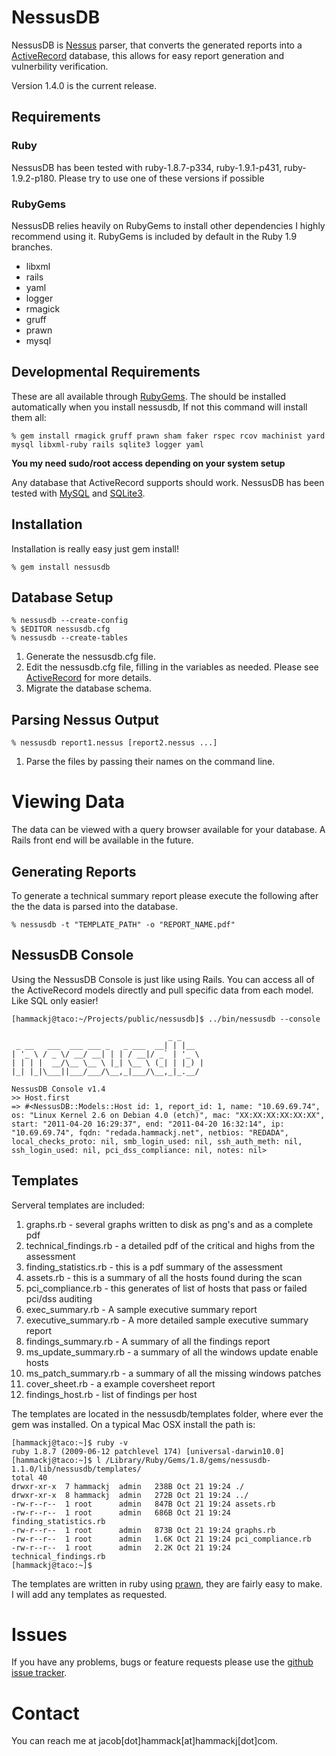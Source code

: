 # NessusDB

NessusDB is [Nessus](http://www.nessus.org) parser, that converts the generated reports into a  [ActiveRecord](http://api.rubyonrails.org/classes/ActiveRecord/Base.html) database, this allows for easy report generation and vulnerbility verification. 

Version 1.4.0 is the current release.

## Requirements

### Ruby
NessusDB has been tested with ruby-1.8.7-p334, ruby-1.9.1-p431, ruby-1.9.2-p180. Please try to use one of these versions if possible

### RubyGems
NessusDB relies heavily on RubyGems to install other dependencies I highly recommend using it. RubyGems is included by default in the Ruby 1.9 branches.


- libxml
- rails
- yaml 
- logger
- rmagick
- gruff
- prawn
- mysql

## Developmental Requirements

These are all available through [RubyGems](http://rubygems.org/). The should be installed automatically when you install nessusdb, If not this command will install them all:

	% gem install rmagick gruff prawn sham faker rspec rcov machinist yard mysql libxml-ruby rails sqlite3 logger yaml
	
**You my need sudo/root access depending on your system setup**

Any database that ActiveRecord supports should work. NessusDB has been tested with [MySQL](http://www.mysql.com/) and [SQLite3](http://sqlite.org/). 

## Installation
Installation is really easy just gem install!

	% gem install nessusdb

## Database Setup

	% nessusdb --create-config
	% $EDITOR nessusdb.cfg
	% nessusdb --create-tables

1. Generate the nessusdb.cfg file.
2. Edit the nessusdb.cfg file, filling in the variables as needed. Please see [ActiveRecord](http://api.rubyonrails.org/classes/ActiveRecord/Base.html) for more details.
3. Migrate the database schema.

## Parsing Nessus Output

	% nessusdb report1.nessus [report2.nessus ...]

1. Parse the files by passing their names on the command line.


# Viewing Data
The data can be viewed with a query browser available for your database. A Rails front end will be available in the future.

## Generating Reports
To generate a technical summary report please execute the following after the the data is parsed into the database.

	% nessusdb -t "TEMPLATE_PATH" -o "REPORT_NAME.pdf"
	
## NessusDB Console

Using the NessusDB Console is just like using Rails. You can access all of the ActiveRecord models directly and pull specific data from each model. Like SQL only easier!

	[hammackj@taco:~/Projects/public/nessusdb]$ ../bin/nessusdb --console

	                                   _ _       
	 _ __   ___  ___ ___ _   _ ___  __| | |__  
	| '_ \ / _ \/ __/ __| | | / __|/ _` | '_ \ 
	| | | |  __/\__ \__ \ |_| \__ \ (_| | |_) |
	|_| |_|\___||___/___/\__,_|___/\__,_|_.__/ 

	NessusDB Console v1.4
	>> Host.first
	=> #<NessusDB::Models::Host id: 1, report_id: 1, name: "10.69.69.74", os: "Linux Kernel 2.6 on Debian 4.0 (etch)", mac: "XX:XX:XX:XX:XX:XX", start: "2011-04-20 16:29:37", end: "2011-04-20 16:32:14", ip: "10.69.69.74", fqdn: "redada.hammackj.net", netbios: "REDADA", local_checks_proto: nil, smb_login_used: nil, ssh_auth_meth: nil, ssh_login_used: nil, pci_dss_compliance: nil, notes: nil>
	
## Templates
Serveral templates are included:

1. graphs.rb - several graphs written to disk as png's and as a complete pdf
2. technical_findings.rb - a detailed pdf of the critical and highs from the assessment
3. finding_statistics.rb - this is a pdf summary of the assessment
4. assets.rb - this is a summary of all the hosts found during the scan
5. pci_compliance.rb - this generates of list of hosts that pass or failed pci/dss auditing
6. exec_summary.rb - A sample executive summary report
7. executive_summary.rb - A more detailed sample executive summary report
8. findings_summary.rb - A summary of all the findings report
9. ms_update_summary.rb - a summary of all the windows update enable hosts
10. ms_patch_summary.rb - a summary of all the missing windows patches
11. cover_sheet.rb - a example coversheet report
12. findings_host.rb - list of findings per host
	
The templates are located in the nessusdb/templates folder, where ever the gem was installed. On a typical Mac OSX install the path is:

	[hammackj@taco:~]$ ruby -v
	ruby 1.8.7 (2009-06-12 patchlevel 174) [universal-darwin10.0]
	[hammackj@taco:~]$ l /Library/Ruby/Gems/1.8/gems/nessusdb-1.1.0/lib/nessusdb/templates/
	total 40
	drwxr-xr-x  7 hammackj  admin   238B Oct 21 19:24 ./
	drwxr-xr-x  8 hammackj  admin   272B Oct 21 19:24 ../
	-rw-r--r--  1 root      admin   847B Oct 21 19:24 assets.rb
	-rw-r--r--  1 root      admin   686B Oct 21 19:24 finding_statistics.rb
	-rw-r--r--  1 root      admin   873B Oct 21 19:24 graphs.rb
	-rw-r--r--  1 root      admin   1.6K Oct 21 19:24 pci_compliance.rb
	-rw-r--r--  1 root      admin   2.2K Oct 21 19:24 technical_findings.rb
	[hammackj@taco:~]$ 

The templates are written in ruby using [prawn](http://prawn.majesticseacreature.com/), they are fairly easy to make. I will add any templates as requested.

# Issues #
If you have any problems, bugs or feature requests please use the [github issue tracker](http://github.com/hammackj/nessusdb/issues).

# Contact #
You can reach me at jacob[dot]hammack[at]hammackj[dot]com.

